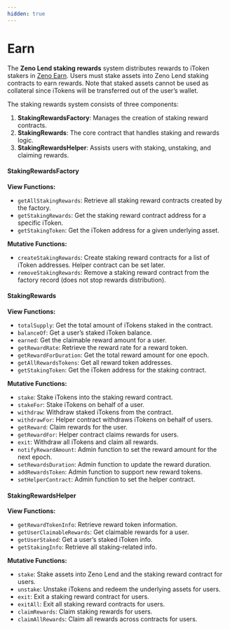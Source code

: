 ```yaml
---
hidden: true
---
```


# Earn

The **Zeno Lend staking rewards** system distributes rewards to iToken stakers in  [Zeno Earn](https://testnet.zeno.finance). Users must stake assets into Zeno Lend staking contracts to earn rewards. Note that staked assets cannot be used as collateral since iTokens will be transferred out of the user’s wallet.

The staking rewards system consists of three components:

1. **StakingRewardsFactory**: Manages the creation of staking reward contracts.
2. **StakingRewards**: The core contract that handles staking and rewards logic.
3. **StakingRewardsHelper**: Assists users with staking, unstaking, and claiming rewards.

#### StakingRewardsFactory

**View Functions:**

* `getAllStakingRewards`: Retrieve all staking reward contracts created by the factory.
* `getStakingRewards`: Get the staking reward contract address for a specific iToken.
* `getStakingToken`: Get the iToken address for a given underlying asset.

**Mutative Functions:**

* `createStakingRewards`: Create staking reward contracts for a list of iToken addresses. Helper contract can be set later.
* `removeStakingRewards`: Remove a staking reward contract from the factory record (does not stop rewards distribution).

#### StakingRewards

**View Functions:**

* `totalSupply`: Get the total amount of iTokens staked in the contract.
* `balanceOf`: Get a user’s staked iToken balance.
* `earned`: Get the claimable reward amount for a user.
* `getRewardRate`: Retrieve the reward rate for a reward token.
* `getRewardForDuration`: Get the total reward amount for one epoch.
* `getAllRewardsTokens`: Get all reward token addresses.
* `getStakingToken`: Get the iToken address for the staking contract.

**Mutative Functions:**

* `stake`: Stake iTokens into the staking reward contract.
* `stakeFor`: Stake iTokens on behalf of a user.
* `withdraw`: Withdraw staked iTokens from the contract.
* `withdrawFor`: Helper contract withdraws iTokens on behalf of users.
* `getReward`: Claim rewards for the user.
* `getRewardFor`: Helper contract claims rewards for users.
* `exit`: Withdraw all iTokens and claim all rewards.
* `notifyRewardAmount`: Admin function to set the reward amount for the next epoch.
* `setRewardsDuration`: Admin function to update the reward duration.
* `addRewardsToken`: Admin function to support new reward tokens.
* `setHelperContract`: Admin function to set the helper contract.

#### StakingRewardsHelper

**View Functions:**

* `getRewardTokenInfo`: Retrieve reward token information.
* `getUserClaimableRewards`: Get claimable rewards for a user.
* `getUserStaked`: Get a user’s staked iToken info.
* `getStakingInfo`: Retrieve all staking-related info.

**Mutative Functions:**

* `stake`: Stake assets into Zeno Lend and the staking reward contract for users.
* `unstake`: Unstake iTokens and redeem the underlying assets for users.
* `exit`: Exit a staking reward contract for users.
* `exitAll`: Exit all staking reward contracts for users.
* `claimRewards`: Claim staking rewards for users.
* `claimAllRewards`: Claim all rewards across contracts for users.
